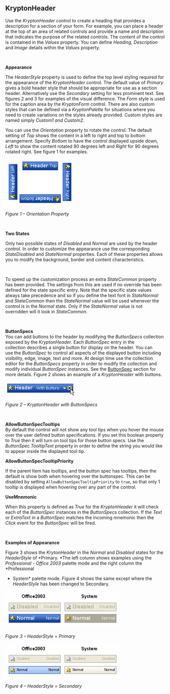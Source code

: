 ## KryptonHeader

Use the *KryptonHeader* control to create a heading that provides a description
for a section of your form. For example, you can place a header at the top of an
area of related controls and provide a name and description that indicates the
purpose of the related controls. The content of the control is contained in the
*Values* property. You can define *Heading*, *Description* and *Image* details
within the *Values* property.

 

**Appearance** 

The *HeaderStyle* property is used to define the top level styling required for
the appearance of the *KryptonHeader* control. The default value of *Primary*
gives a bold header style that should be appropriate for use as a section
header. Alternatively use the *Secondary* setting for less prominent text. See
figures 2 and 3 for examples of the visual difference. The *Form* style is used
for the caption area by the *KryptonForm* control. There are also custom styles
that can be defined via a *KryptonPalette* for situations where you need to
create variations on the styles already provided. Custom styles are named simply
*Custom1 and Custom2*.

You can use the *Orientation* property to rotate the control. The default
setting of *Top* shows the content in a left to right and top to bottom
arrangement. Specify *Bottom* to have the control displayed upside down, *Left*
to show the content rotated 90 degrees left and *Right* for 90 degrees rotated
right. See figure 1 for examples.

![*Figure 1 – Orientation Property*](KryptonHeader1.png)

*Figure 1 – Orientation Property*

 

**Two States** 

Only two possible states of *Disabled* and *Normal* are used by the header
control. In order to customize the appearance use the corresponding
*StateDisabled* and *StateNormal* properties. Each of these properties allows
you to modify the background, border and content characteristics.

 

To speed up the customization process an extra *StateCommon* property has been
provided. The settings from this are used if no override has been defined for
the state specific entry. Note that the specific state values always take
precedence and so if you define the text font in *StateNormal* and *StateCommon*
then the *StateNormal* value will be used whenever the control is in the
*Normal* state. Only if the *StateNormal* value is not overridden will it look
in *StateCommon*.

 

**ButtonSpecs**  
You can add buttons to the header by modifying the *ButtonSpecs* collection
exposed by the *KryptonHeader*. Each *ButtonSpec* entry in the
collection describes a single button for display on the header. You can use the
*ButtonSpec* to control all aspects of the displayed button including
visibility, edge, image, text and more. At design time use the collection editor
for the *ButtonSpecs* property in order to modify the collection and modify
individual *ButtonSpec* instances. See the [ButtonSpec](buttonspec.md) section for
more details. Figure 2 shows an example of a *KryptonHeader* with buttons.

![*Figure 2 – KryptonHeader with ButtonSpecs*](KryptonHeader2.png)

*Figure 2 – KryptonHeader with ButtonSpecs*

 

**AllowButtonSpecTooltips**  
By default the control will not show any tool tips when you hover the mouse over
the user defined button specifications. If you set this boolean property to
*True* then it will turn on tool tips for those button specs. Use the
*ButtonSpec.TooltipText* property in order to define the string you would like
to appear inside the displayed tool tip.  

**AllowButtonSpecTooltipPriority**

If the parent Item has tooltips, and the button spec has tooltips, then
the default is show both when hovering over the buttonspec. This can be disabled 
by setting `AllowButtonSpecTooltipPriority` to `true`, so that only 1 tooltip is
displayed when hovering over any part of the control.
  
**UseMnemonic**

When this property is defined as *True* for the *KryptonHeader* it will check
each of the *ButtonSpec* instances in the *ButtonSpecs* collection. If the
*Text* or *ExtraText* in a *ButtonSpec* matches the incoming mnemonic then the
*Click* event for the *ButtonSpec* will be fired.

 

**Examples of Appearance** 

Figure 3 shows the *KrytonHeader* in the *Normal* and *Disabled* states for the
*HeaderStyle* of *Primary. *The left column shows examples using the
*Professional - Office 2003* palette mode and the right column the *Professional
- System* palette mode. Figure 4 shows the same except where the *HeaderStyle*
has been changed to Secondary.  

![*Figure 3 – HeaderStyle = Primary*](KryptonHeader3.png)

*Figure 3 – HeaderStyle = Primary*

![*Figure 4 – HeaderStyle = Secondary*](KryptonHeader4.png)

*Figure 4 – HeaderStyle = Secondary*
